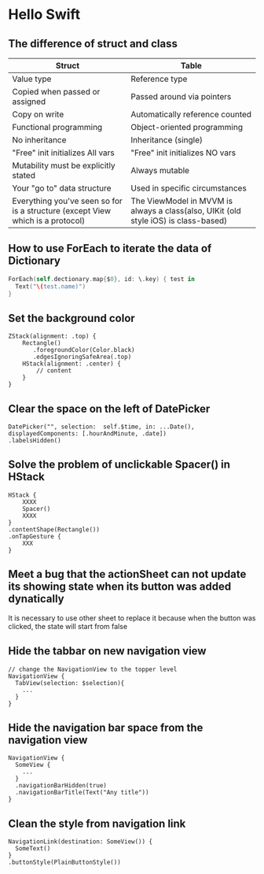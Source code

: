 # Hello Swift

## The difference of struct and class
| Struct | Table |
| ----------- | ----------- |
| Value type | Reference type |
| Copied when passed or assigned | Passed around via pointers |
| Copy on write | Automatically reference counted |
| Functional programming | Object-oriented programming |
| No inheritance | Inheritance (single) |
| "Free" init initializes All vars | "Free" init initializes NO vars |
| Mutability must be explicitly stated | Always mutable | 
| Your "go to" data structure | Used in specific circumstances |
| Everything you've seen so for is a structure (except View which is a protocol) | The ViewModel in MVVM is always a class(also, UIKit (old style iOS) is class-based)

## How to use ForEach to iterate the data of Dictionary

```Swift
ForEach(self.dectionary.map{$0}, id: \.key) { test in
  Text("\(test.name)")
}
```

## Set the background color 
```
ZStack(alignment: .top) {
    Rectangle()
       .foregroundColor(Color.black)
       .edgesIgnoringSafeArea(.top)
    HStack(alignment: .center) {
        // content                 
    }
}
```


## Clear the space on the left of DatePicker
```
DatePicker("", selection:  self.$time, in: ...Date(), displayedComponents: [.hourAndMinute, .date])
.labelsHidden()
```

## Solve the problem of unclickable Spacer() in HStack
```
HStack {
    XXXX
    Spacer()
    XXXX
}
.contentShape(Rectangle())
.onTapGesture {
    XXX
}
```

## Meet a bug that the actionSheet can not update its showing state when its button was added dynatically 
It is necessary to use other sheet to replace it because when the button was clicked, the state will start from false

## Hide the tabbar on new navigation view
```
// change the NavigationView to the topper level
NavigationView {
  TabView(selection: $selection){
    ...
  }
}
```
## Hide the navigation bar space from the navigation view
```
NavigationView {
  SomeView {
    ...
  }
  .navigationBarHidden(true)
  .navigationBarTitle(Text("Any title"))
}
```

## Clean the style from navigation link
```
NavigationLink(destination: SomeView()) {
  SomeText()
}
.buttonStyle(PlainButtonStyle())
```
